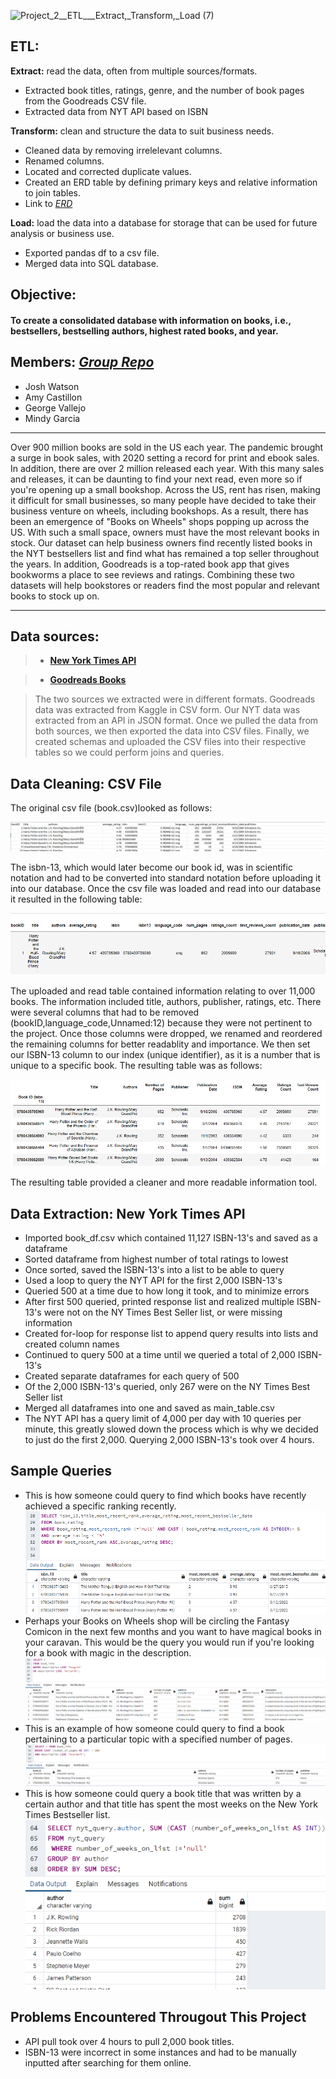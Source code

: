 
![Project_2__ETL___Extract,_Transform,_Load (7)](https://user-images.githubusercontent.com/96347335/159202461-2a5783dd-0750-4e0a-9683-5d3b11330e33.png)



## ETL:

__Extract:__ read the data, often from multiple sources/formats.
- Extracted book titles, ratings, genre, and the number of book pages from the Goodreads CSV file.
- Extracted data from NYT API based on ISBN


__Transform:__ clean and structure the data to suit business needs.
- Cleaned data by removing irrelelevant columns.
- Renamed columns.
- Located and corrected duplicate values.
- Created an ERD table by defining primary keys and relative information to join tables. 
- Link to _[ERD](Resources/erd.png)_

__Load:__ load the data into a database for storage that can be used for future analysis or business use.

- Exported pandas df to a csv file. 
- Merged data into SQL database.



##  Objective: 
####  To create a consolidated database with information on books, i.e., bestsellers, bestselling authors, highest rated books, and year. 
 





## Members: _[Group Repo](https://github.com/JWatson1102/Project_2.git)_

- Josh Watson
- Amy Castillon
- George Vallejo
- Mindy Garcia

     



***
Over 900 million books are sold in the US each year. The pandemic brought a surge in book sales, with 2020 setting a record for print and ebook sales. In addition, there are over 2 million released each year. With this many sales and releases, it can be daunting to find your next read, even more so if you're opening up a small bookshop. Across the US, rent has risen, making it difficult for small businesses, so many people have decided to take their business venture on wheels, including bookshops. As a result, there has been an emergence of "Books on Wheels" shops popping up across the US. With such a small space, owners must have the most relevant books in stock. Our dataset can help business owners find recently listed books in the NYT bestsellers list and find what has remained a top seller throughout the years. In addition, Goodreads is a top-rated book app that gives bookworms a place to see reviews and ratings. Combining these two datasets will help bookstores or readers find the most popular and relevant books to stock up on. 

***

## Data sources:

> - __[New York Times API ](https://developer.nytimes.com/docs/books-product/1/routes/lists.json/get)__ 

> - __[Goodreads Books](https://www.kaggle.com/jealousleopard/goodreadsbooks?select=books.csv)__ 

> The two sources we extracted were in different formats. Goodreads data was extracted from Kaggle in CSV form. Our NYT data was extracted from an API in JSON format. Once we pulled the data from both sources, we then exported the data into CSV files. Finally, we created schemas and uploaded the CSV files into their respective tables so we could perform joins and queries.


## Data Cleaning: CSV File
The original csv file (book.csv)looked as follows: 

![alt txt](Resources/Excel_screenshot.png)

The isbn-13, which would later become our book id, was in scientific notation and had to be converted into standard notation before uploading it into our database. Once the csv file was loaded and read into our database it resulted in the following table:

![alt txt](Resources/original_book_screenshot.png)

 The uploaded and read table contained information relating to over 11,000 books. The information included title, authors, publisher, ratings, etc. There were several columns that had to be removed (bookID,language_code,Unnamed:12) because they were not pertinent to the project. Once those columns were dropped, we renamed and reordered the remaining columns for better readablity and importance. We then set our ISBN-13 column to our index (unique identifier), as it is a number that is unique to a specific book. The resulting table was as follows:

 ![alt txt](Resources/final_book_screenshot.png)

 The resulting table provided a cleaner and more readable information tool.

 ## Data Extraction: New York Times API
 - Imported book_df.csv which contained 11,127 ISBN-13's and saved as a dataframe
 - Sorted dataframe from highest number of total ratings to lowest
 - Once sorted, saved the ISBN-13's into a list to be able to query
 - Used a loop to query the NYT API for the first 2,000 ISBN-13's
 - Queried 500 at a time due to how long it took, and to minimize errors
 - After first 500 queried, printed response list and realized multiple ISBN-13's were not on the NY Times Best Seller list, or were missing information
 - Created for-loop for response list to append query results into lists and created column names
 - Continued to query 500 at a time until we queried a total of 2,000 ISBN-13's
 - Created separate dataframes for each query of 500
 - Of the 2,000 ISBN-13's queried, only 267 were on the NY Times Best Seller list
 - Merged all dataframes into one and saved as main_table.csv
 - The NYT API has a query limit of 4,000 per day with 10 queries per minute, this greatly slowed down the process which is why we decided to just do the first 2,000. Querying 2,000 ISBN-13's took over 4 hours.
 
 ## Sample Queries
 - This is how someone could query to find which books have recently achieved a specific ranking recently. 
 ![alt_txt](Resources/sql_image1.png)
 - Perhaps your Books on Wheels shop will be circling the Fantasy Comicon in the next few months and you want to have magical books in your caravan. This 
 would be the query you would run if you're looking for a book with magic in the description. 
 ![alt_txt](Resources/sql_image2.png)
 - This is an example of how someone could query to find a book pertaining to a particular topic with a specified number of pages.
 ![alt_txt](Resources/sql_image3.png)
 - This is how someone could query a book title that was written by a certain author and that title has spent the most weeks on the New York Times Bestseller list.
 ![alt_txt](Resources/sql_image4.png) 
 
 ## Problems Encountered Througout This Project
 
 - API pull took over 4 hours to pull 2,000 book titles. 
 - ISBN-13 were incorrect in some instances and had to be manually inputted after searching for them online. 
 



